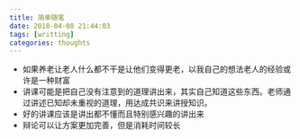 ```yaml
---
title: 简单随笔
date: 2018-04-08 21:44:03
tags: [writting]
categories: thoughts
---
```


- 如果养老让老人什么都不干是让他们变得更老，以我自己的想法老人的经验或许是一种财富
- 讲课可能是把自己没有注意到的道理讲出来，其实自己知道这些东西。老师通过讲述已知却未重视的道理，用达成共识来讲授知识。
- 好的讲课应该是讲出都不懂而且特别感兴趣的讲出来
- 辩论可以让方案更加完善，但是消耗时间较长
